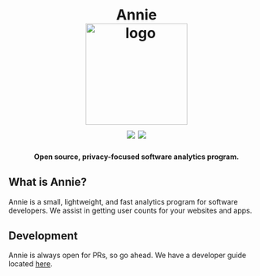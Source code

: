 <h1 align="center">
  Annie<br />
  <a href="https://annieapp.co" title="Visit Annie's Website">
    <img src="https://raw.githubusercontent.com/annieapp/annie/master/frontend/assets/logo_65percent_downsized.png" width="200px" height="200px" alt="logo" />
  </a><br>
  <img src="https://img.shields.io/website/https/annieapp.co.svg?style=for-the-badge" /> <img src="https://img.shields.io/cirrus/github/annieapp/annie.svg?style=for-the-badge&task=docs_deploy" />
</h1>

<h4 align="center">
  Open source, privacy-focused software analytics program.
</h4>

## What is Annie?

Annie is a small, lightweight, and fast analytics program for software developers. We assist in getting user counts for your websites and apps.

## Development

Annie is always open for PRs, so go ahead. We have a developer guide located [here](https://docs.annieapp.co/development/).
